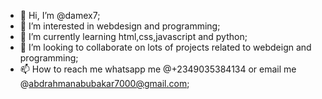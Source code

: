 - 👋 Hi, I’m @damex7;
- 👀 I’m interested in webdesign and programming; 
- 🌱 I’m currently learning html,css,javascript and python;
- 💞️ I’m looking to collaborate on lots of projects related to webdeign and programming;
- 📫 How to reach me whatsapp me @+2349035384134 or email me @abdrahmanabubakar7000@gmail.com;

<!---
damex7/damex7 is a ✨ special ✨ repository because its `README.md` (this file) appears on your GitHub profile.
You can click the Preview link to take a look at your changes.
--->

